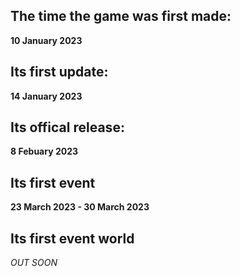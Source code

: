 The time the game was first made:
-
**10 January 2023**

Its first update:
-
**14 January 2023**

Its offical release:
-
**8 Febuary 2023**

Its first event
-
**23 March 2023 - 30 March 2023**

Its first event world
-
*OUT SOON*